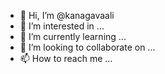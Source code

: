 - 👋 Hi, I’m @kanagavaali
- 👀 I’m interested in ...
- 🌱 I’m currently learning ...
- 💞️ I’m looking to collaborate on ...
- 📫 How to reach me ...

<!---
kanagavaali/kanagavaali is a ✨ special ✨ repository because its `README.md` (this file) appears on your GitHub profile.
You can click the Preview link to take a look at your changes.
--->
